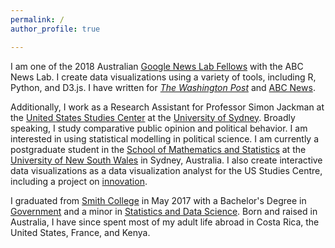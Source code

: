 ```yaml
---
permalink: /
author_profile: true

---
```


I am one of the 2018 Australian [Google News Lab Fellows](https://newslab.withgoogle.com/fellowship) with the ABC News Lab. I create data visualizations using a variety of tools, including R, Python, and D3.js. I have written for [*The Washington Post*](https://www.washingtonpost.com/news/monkey-cage/wp/2017/10/25/we-finally-know-the-results-of-papua-new-guineas-elections/?utm_term=.a1cc038a4649) and [ABC News](http://www.abc.net.au/news/2018-01-19/donald-trump-remains-popular-with-republicans-after-a-year/9333378). 

Additionally, I work as a Research Assistant for Professor Simon Jackman at the [United States Studies Center](https://ussc.edu.au) at the [University of Sydney](https://sydney.edu.au/). Broadly speaking, I study comparative public opinion and political behavior. I am interested in using statistical modelling in political science. I am currently a postgraduate student in the [School of Mathematics and Statistics](https://www.maths.unsw.edu.au/) at the [University of New South Wales](https://www.unsw.edu.au/) in Sydney, Australia. I also create interactive data visualizations as a data visualization analyst for the US Studies Centre, including a project on [innovation](https://www.ussc.edu.au/analysis/australia-the-united-states-and-the-threat-of-inefficient-innovation-failure-to-launch). 

I graduated from [Smith College](https://smith.edu) in May 2017 with a Bachelor's Degree in [Government](https://smith.edu/gov/) and a minor in [Statistics and Data Science](https://www.smith.edu/sds/). Born and raised in Australia, I have since spent most of my adult life abroad in Costa Rica, the United States, France, and Kenya. 



